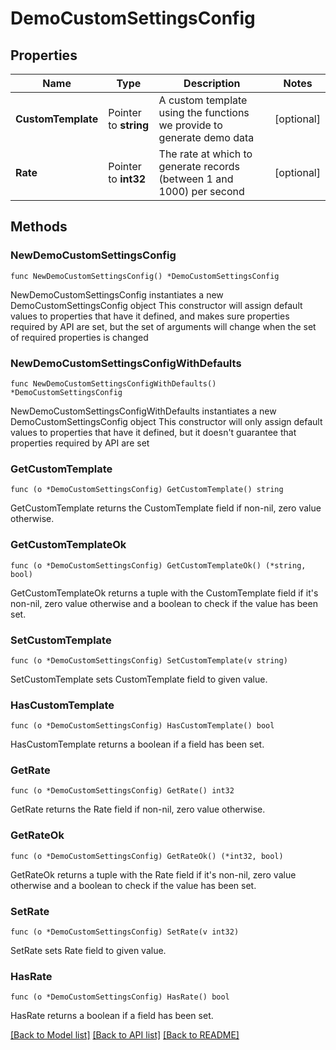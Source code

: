 # DemoCustomSettingsConfig

## Properties

Name | Type | Description | Notes
------------ | ------------- | ------------- | -------------
**CustomTemplate** | Pointer to **string** | A custom template using the functions we provide to generate demo data | [optional] 
**Rate** | Pointer to **int32** | The rate at which to generate records (between 1 and 1000) per second | [optional] 

## Methods

### NewDemoCustomSettingsConfig

`func NewDemoCustomSettingsConfig() *DemoCustomSettingsConfig`

NewDemoCustomSettingsConfig instantiates a new DemoCustomSettingsConfig object
This constructor will assign default values to properties that have it defined,
and makes sure properties required by API are set, but the set of arguments
will change when the set of required properties is changed

### NewDemoCustomSettingsConfigWithDefaults

`func NewDemoCustomSettingsConfigWithDefaults() *DemoCustomSettingsConfig`

NewDemoCustomSettingsConfigWithDefaults instantiates a new DemoCustomSettingsConfig object
This constructor will only assign default values to properties that have it defined,
but it doesn't guarantee that properties required by API are set

### GetCustomTemplate

`func (o *DemoCustomSettingsConfig) GetCustomTemplate() string`

GetCustomTemplate returns the CustomTemplate field if non-nil, zero value otherwise.

### GetCustomTemplateOk

`func (o *DemoCustomSettingsConfig) GetCustomTemplateOk() (*string, bool)`

GetCustomTemplateOk returns a tuple with the CustomTemplate field if it's non-nil, zero value otherwise
and a boolean to check if the value has been set.

### SetCustomTemplate

`func (o *DemoCustomSettingsConfig) SetCustomTemplate(v string)`

SetCustomTemplate sets CustomTemplate field to given value.

### HasCustomTemplate

`func (o *DemoCustomSettingsConfig) HasCustomTemplate() bool`

HasCustomTemplate returns a boolean if a field has been set.

### GetRate

`func (o *DemoCustomSettingsConfig) GetRate() int32`

GetRate returns the Rate field if non-nil, zero value otherwise.

### GetRateOk

`func (o *DemoCustomSettingsConfig) GetRateOk() (*int32, bool)`

GetRateOk returns a tuple with the Rate field if it's non-nil, zero value otherwise
and a boolean to check if the value has been set.

### SetRate

`func (o *DemoCustomSettingsConfig) SetRate(v int32)`

SetRate sets Rate field to given value.

### HasRate

`func (o *DemoCustomSettingsConfig) HasRate() bool`

HasRate returns a boolean if a field has been set.


[[Back to Model list]](../README.md#documentation-for-models) [[Back to API list]](../README.md#documentation-for-api-endpoints) [[Back to README]](../README.md)


